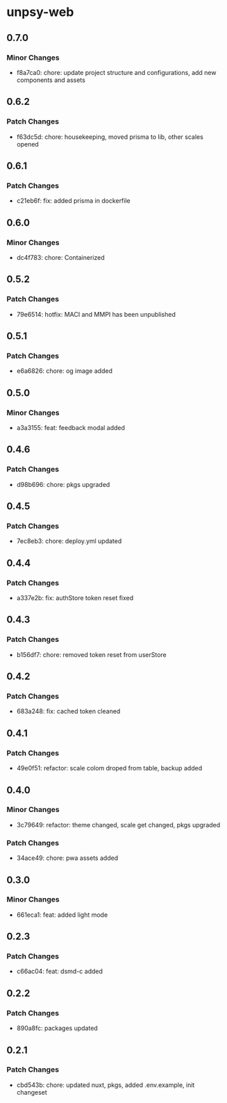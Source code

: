 # unpsy-web

## 0.7.0

### Minor Changes

- f8a7ca0: chore: update project structure and configurations, add new components and assets

## 0.6.2

### Patch Changes

- f63dc5d: chore: housekeeping, moved prisma to lib, other scales opened

## 0.6.1

### Patch Changes

- c21eb6f: fix: added prisma in dockerfile

## 0.6.0

### Minor Changes

- dc4f783: chore: Containerized

## 0.5.2

### Patch Changes

- 79e6514: hotfix: MACI and MMPI has been unpublished

## 0.5.1

### Patch Changes

- e6a6826: chore: og image added

## 0.5.0

### Minor Changes

- a3a3155: feat: feedback modal added

## 0.4.6

### Patch Changes

- d98b696: chore: pkgs upgraded

## 0.4.5

### Patch Changes

- 7ec8eb3: chore: deploy.yml updated

## 0.4.4

### Patch Changes

- a337e2b: fix: authStore token reset fixed

## 0.4.3

### Patch Changes

- b156df7: chore: removed token reset from userStore

## 0.4.2

### Patch Changes

- 683a248: fix: cached token cleaned

## 0.4.1

### Patch Changes

- 49e0f51: refactor: scale colom droped from table, backup added

## 0.4.0

### Minor Changes

- 3c79649: refactor: theme changed, scale get changed, pkgs upgraded

### Patch Changes

- 34ace49: chore: pwa assets added

## 0.3.0

### Minor Changes

- 661eca1: feat: added light mode

## 0.2.3

### Patch Changes

- c66ac04: feat: dsmd-c added

## 0.2.2

### Patch Changes

- 890a8fc: packages updated

## 0.2.1

### Patch Changes

- cbd543b: chore: updated nuxt, pkgs, added .env.example, init changeset
